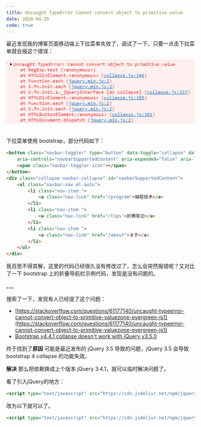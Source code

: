 ```yaml
---
title: Uncaught TypeError Cannot convert object to primitive value
date: 2020-04-26
code: true
---
```


最近发现我的博客页面移动端上下拉菜单失效了，调试了一下，只要一点击下拉菜单就会报这个错误：

![](/blog/imgs/a68cc8b219eba74ce08d15883b882aee.png)

下拉菜单使用 bootstrap，部分代码如下：



``` html
<button class="navbar-toggler" type="button" data-toggle="collapse" data-target="#navbarSupportedContent"
    aria-controls="navbarSupportedContent" aria-expanded="false" aria-label="Toggle navigation">
    <span class="navbar-toggler-icon"></span>
</button>
<div class="collapse navbar-collapse" id="navbarSupportedContent">
    <ul class="navbar-nav ml-auto">
        <li class="nav-item ">
            <a class="nav-link" href="/program">编程技术</a>
        </li>
        <li class="nav-item ">
            <a class="nav-link" href="/tips">折腾笔记</a>
        </li>
        <li class="nav-item ">
            <a class="nav-link" href="/about">关于</a>
        </li>
    </ul>
</div>
```

我百思不得其解，这里的代码已经很久没有修改过了，怎么会突然报错呢？又对比了一下 bootstrap 上的折叠导航栏示例代码，发现是没有问题的。

。。。

搜索了一下，发现有人已经提了这个问题：

- [https://stackoverflow.com/questions/61177140/uncaught-typeerror-cannot-convert-object-to-primitive-valuezone-evergreen-js1](https://stackoverflow.com/questions/61177140/uncaught-typeerror-cannot-convert-object-to-primitive-valuezone-evergreen-js1)
- [Bootstrap v4.4.1 collapse doesn't work with jQuery v3.5.0](https://github.com/twbs/bootstrap/issues/30553)

终于找到了**原因** 可能是最近发布的 jQuery 3.5 导致的问题，jQuery 3.5 会导致 bootstrap 4 collapse 的功能失效。

**解决** 那么把依赖换成上个版本 jQuery 3.4.1，就可以临时解决问题了。

看了引入jQuery的地方：

``` html
<script type="text/javascript" src="https://cdn.jsdelivr.net/npm/jquery/dist/jquery.min.js"></script>
```

改为以下就可以了。

``` html
<script type="text/javascript" src="https://cdn.jsdelivr.net/npm/jquery@3.4.1/dist/jquery.min.js"></script>
```
